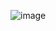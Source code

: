 ![image](https://github.com/chayannegod/Las-telecomunicaciones-en-Colombia/assets/170276192/82784649-3f23-4151-a718-f1bad6d598c7)


